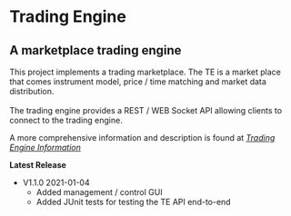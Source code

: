 # Trading Engine

## A marketplace trading engine 

This project implements a trading marketplace.  The TE is a market place that comes instrument model, price / time matching and market data distribution. </br></br>
The trading engine provides a REST / WEB Socket API allowing clients to connect to the trading engine.

A more comprehensive information and description is found at
*[Trading Engine Information](https://www.hoddmimes.com/te/index.htm)*


**Latest Release**

- V1.1.0 2021-01-04
  - Added management / control GUI 
  - Added JUnit tests for testing the TE API end-to-end
